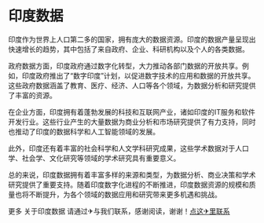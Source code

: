 # 印度数据

印度作为世界上人口第二多的国家，拥有庞大的数据资源。印度的数据产量呈现出快速增长的趋势，其中包括了来自政府、企业、科研机构以及个人的各类数据。

政府数据方面，印度政府通过数字化转型，大力推动各部门数据的开放共享。例如，印度政府推出了“数字印度”计划，以促进数字技术的应用和数据的开放共享。这些政府数据涵盖了教育、医疗、经济、人口等各个领域，为数据分析和研究提供了丰富的资源。

在企业方面，印度拥有着蓬勃发展的科技和互联网产业，诸如印度的IT服务和软件开发行业。这些行业产生的大量数据为商业分析和市场研究提供了有力支持，同时也推动了印度的数据科学和人工智能领域的发展。

此外，印度还有着丰富的社会科学和人文学科研究成果，这些学术数据对于人口学、社会学、文化研究等领域的学术研究具有重要意义。

总的来说，印度数据拥有着丰富多样的来源和类型，为数据分析、商业决策和学术研究提供了重要支持。随着印度数字化进程的不断推进，印度数据资源的规模和质量也将不断提升，为各个领域的数据应用和研究带来更多机遇和挑战。

更多 关于印度数据 请通过✈与我们联系，感谢阅读，谢谢！[点这✈里联系](https://ss.k02.cc)